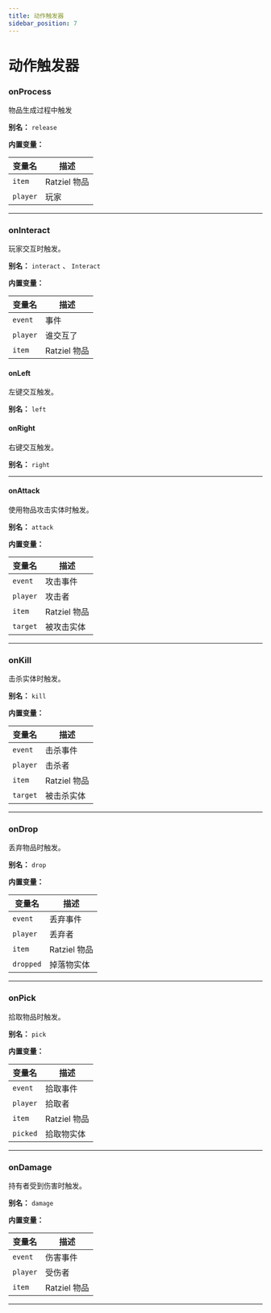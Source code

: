 ```yaml
---
title: 动作触发器
sidebar_position: 7
---
```


# 动作触发器

### onProcess

物品生成过程中触发

**别名：** `release`

**内置变量：**

| 变量名   | 描述         |
| -------- | ------------ |
| `item`   | Ratziel 物品 |
| `player` | 玩家         |

---

### onInteract

玩家交互时触发。

**别名：** `interact` 、 `Interact`

**内置变量：**

| 变量名   | 描述         |
| -------- | ------------ |
| `event`  | 事件         |
| `player` | 谁交互了     |
| `item`   | Ratziel 物品 |


#### onLeft

左键交互触发。

**别名：** `left`

#### onRight

右键交互触发。

**别名：** `right`

---

#### onAttack

使用物品攻击实体时触发。

**别名：** `attack`

**内置变量：**

| 变量名   | 描述         |
| -------- | ------------ |
| `event`  | 攻击事件     |
| `player` | 攻击者       |
| `item`   | Ratziel 物品 |
| `target` | 被攻击实体   |

---

### onKill

击杀实体时触发。

**别名：** `kill`

**内置变量：**

| 变量名   | 描述         |
| -------- | ------------ |
| `event`  | 击杀事件     |
| `player` | 击杀者       |
| `item`   | Ratziel 物品 |
| `target` | 被击杀实体   |

---

### onDrop

丢弃物品时触发。

**别名：** `drop`

**内置变量：**

| 变量名    | 描述         |
| --------- | ------------ |
| `event`   | 丢弃事件     |
| `player`  | 丢弃者       |
| `item`    | Ratziel 物品 |
| `dropped` | 掉落物实体   |

---

### onPick

拾取物品时触发。

**别名：** `pick`

**内置变量：**

| 变量名   | 描述         |
| -------- | ------------ |
| `event`  | 拾取事件     |
| `player` | 拾取者       |
| `item`   | Ratziel 物品 |
| `picked` | 拾取物实体   |

---

### onDamage

持有者受到伤害时触发。

**别名：** `damage`

**内置变量：**

| 变量名   | 描述         |
| -------- | ------------ |
| `event`  | 伤害事件     |
| `player` | 受伤者       |
| `item`   | Ratziel 物品 |

---

